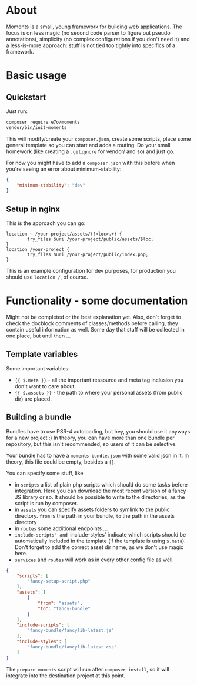 # About

Moments is a small, young framework for building web applications. The focus is
on less magic (no second code parser to figure out pseudo annotations),
simplicity (no complex configurations if you don't need it) and a less-is-more
approach: stuff is not tied too tightly into specifics of a framework.

# Basic usage

## Quickstart

Just run:

```bash
composer require e7o/moments
vendor/bin/init-moments
```

This will modify/create your `composer.json`, create some scripts, place some
general template so you can start and adds a routing. Do your small homework
(like creating a `.gitignore` for vendor/ and so) and just go.

For now you might have to add a `composer.json` with this before when you're
seeing an error about minimum-stability:

```json
{
	"minimum-stability": "dev"
}
```

## Setup in nginx

This is the approach you can go:

```
location ~ /your-project/assets/(?<loc>.+) {
		try_files $uri /your-project/public/assets/$loc;
}
location /your-project {
		try_files $uri /your-project/public/index.php;
}
```

This is an example configuration for dev purposes, for production you should use
`location /`, of course.

# Functionality - some documentation

Might not be completed or the best explanation yet. Also, don't forget to check the
docblock comments of classes/methods before calling, they contain useful information
as well. Some day that stuff will be collected in one place, but until then ...

## Template variables

Some important variables:

- `{{ $.meta }}` - all the important ressource and meta tag inclusion you don't
  want to care about.
- `{{ $.assets }}` - the path to where your personal assets (from public dir) are
  placed.

## Building a bundle

Bundles have to use PSR-4 autoloading, but hey, you should use it anyways for a new
project :) In theory, you can have more than one bundle per repository, but this isn't
recommended, so users of it can be selective.

Your bundle has to have a `moments-bundle.json` with some valid json in it. In theory,
this file could be empty, besides a `{}`.

You can specify some stuff, like
- in `scripts` a list of plain php scripts which should do some tasks before integration.
  Here you can download the most recent version of a fancy JS library or so. It should be
  possible to write to the directories, as the script is run by composer.
- in `assets` you can specify assets folders to symlink to the public directory.
  `from` is the path in your bundle, `to` the path in the assets directory
- in `routes` some additional endpoints ...
- `include-scripts' and `include-styles' indicate which scripts should be automatically
  included in the template (if the template is using `$.meta`). Don't forget to add
  the correct asset dir name, as we don't use magic here.
- `services` and `routes` will work as in every other config file as well.

```json
{
	"scripts": [
		"fancy-setup-script.php"
	],
	"assets": [
		{
			"from": "assets",
			"to": "fancy-bundle"
		}
	],
	"include-scripts": [
		"fancy-bundle/fancylib-latest.js"
	],
	"include-styles": [
		"fancy-bundle/fancylib-latest.css"
	]
}
```

The `prepare-moments` script will run after `composer install`, so it will integrate
into the destination project at this point.
